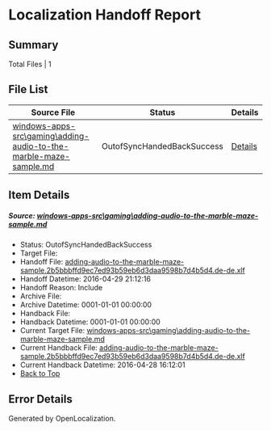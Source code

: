 # <a name='report-top'></a> Localization Handoff Report

## Summary
 Total Files | 1

## File List
 Source File | Status | Details 
 ----------- | ------ | ------- 
 [windows-apps-src\gaming\adding-audio-to-the-marble-maze-sample.md](https://github.com/Microsoft/windows-apps/blob/c663692e31a62fdf40df9d706070d0d2ce0e1cdd/windows-apps-src/gaming/adding-audio-to-the-marble-maze-sample.md) | OutofSyncHandedBackSuccess | [Details](#0b2a0cb240431a49ef2bdb82a188f3dcb0294fc52090)

## Item Details
##### <a name='0b2a0cb240431a49ef2bdb82a188f3dcb0294fc52090'></a> Source: [windows-apps-src\gaming\adding-audio-to-the-marble-maze-sample.md](https://github.com/Microsoft/windows-apps/blob/c663692e31a62fdf40df9d706070d0d2ce0e1cdd/windows-apps-src/gaming/adding-audio-to-the-marble-maze-sample.md)
* Status: OutofSyncHandedBackSuccess
* Target File: 
* Handoff File: [adding-audio-to-the-marble-maze-sample.2b5bbbffd9ec7ed93b59eb6d3daa9598b7d4b5d4.de-de.xlf](https://github.com/Microsoft/WDG.handoff/blob/212a1516bcf600b4c83fd06dd254e2531eea5519/ol-handoff/Microsoft/windows-apps.de-de/master/adding-audio-to-the-marble-maze-sample.2b5bbbffd9ec7ed93b59eb6d3daa9598b7d4b5d4.de-de.xlf)
* Handoff Datetime: 2016-04-29 21:12:16
* Handoff Reason: Include
* Archive File: 
* Archive Datetime: 0001-01-01 00:00:00
* Handback File: 
* Handback Datetime: 0001-01-01 00:00:00
* Current Target File: [windows-apps-src\gaming\adding-audio-to-the-marble-maze-sample.md](https://github.com/Microsoft/windows-apps.de-de/blob/39a43306f3baf4218e9103f55bbafc443e19cbed/windows-apps-src/gaming/adding-audio-to-the-marble-maze-sample.md)
* Current Handback File: [adding-audio-to-the-marble-maze-sample.2b5bbbffd9ec7ed93b59eb6d3daa9598b7d4b5d4.de-de.xlf](https://github.com/Microsoft/WDG.handback/blob/ae798758d1a5718ad58a674aba8432473fa98a27/ol-handback/Microsoft/windows-apps.de-de/master/adding-audio-to-the-marble-maze-sample.2b5bbbffd9ec7ed93b59eb6d3daa9598b7d4b5d4.de-de.xlf)
* Current Handback Datetime: 2016-04-28 16:12:01
* [Back to Top](#report-top)


## Error Details

Generated by OpenLocalization.
